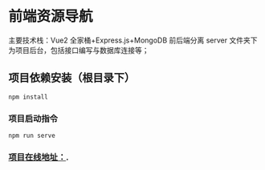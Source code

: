 # 前端资源导航

主要技术栈：Vue2 全家桶+Express.js+MongoDB 前后端分离
server 文件夹下为项目后台，包括接口编写与数据库连接等；

## 项目依赖安装（根目录下）

```
npm install
```

### 项目启动指令

```
npm run serve
```

### [项目在线地址：](http://front-end.site/).
